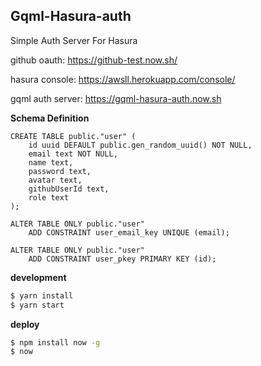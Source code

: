 ## Gqml-Hasura-auth

Simple Auth Server For Hasura

github oauth: https://github-test.now.sh/

hasura console: https://awsll.herokuapp.com/console/

gqml auth server: https://gqml-hasura-auth.now.sh

**Schema Definition**

```PLpgSQL
CREATE TABLE public."user" (
    id uuid DEFAULT public.gen_random_uuid() NOT NULL,
    email text NOT NULL,
    name text,
    password text,
    avatar text,
    githubUserId text,
    role text
);

ALTER TABLE ONLY public."user"
    ADD CONSTRAINT user_email_key UNIQUE (email);

ALTER TABLE ONLY public."user"
    ADD CONSTRAINT user_pkey PRIMARY KEY (id);
```

**development**

```bash
$ yarn install
$ yarn start
```

**deploy**

```bash
$ npm install now -g
$ now
```
